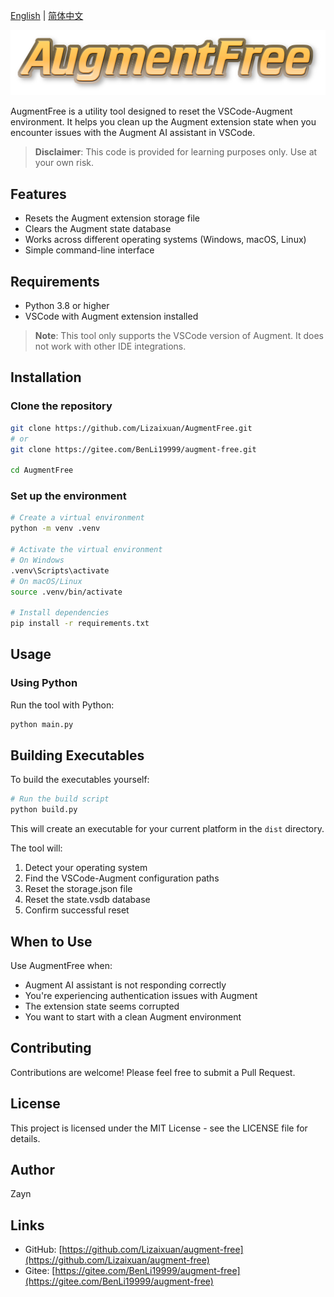 
[English](README.md) | [简体中文](README.zh-CN.md)

![AugmentFree Logo](/image/logo.png)

AugmentFree is a utility tool designed to reset the VSCode-Augment environment. It helps you clean up the Augment extension state when you encounter issues with the Augment AI assistant in VSCode.

> **Disclaimer**: This code is provided for learning purposes only. Use at your own risk.

## Features

- Resets the Augment extension storage file
- Clears the Augment state database
- Works across different operating systems (Windows, macOS, Linux)
- Simple command-line interface

## Requirements

- Python 3.8 or higher
- VSCode with Augment extension installed

> **Note**: This tool only supports the VSCode version of Augment. It does not work with other IDE integrations.

## Installation

### Clone the repository

```bash
git clone https://github.com/Lizaixuan/AugmentFree.git
# or
git clone https://gitee.com/BenLi19999/augment-free.git

cd AugmentFree
```

### Set up the environment

```bash
# Create a virtual environment
python -m venv .venv

# Activate the virtual environment
# On Windows
.venv\Scripts\activate
# On macOS/Linux
source .venv/bin/activate

# Install dependencies
pip install -r requirements.txt
```

## Usage

### Using Python

Run the tool with Python:

```bash
python main.py
```

## Building Executables

To build the executables yourself:

```bash
# Run the build script
python build.py
```

This will create an executable for your current platform in the `dist` directory.

The tool will:
1. Detect your operating system
2. Find the VSCode-Augment configuration paths
3. Reset the storage.json file
4. Reset the state.vsdb database
5. Confirm successful reset

## When to Use

Use AugmentFree when:
- Augment AI assistant is not responding correctly
- You're experiencing authentication issues with Augment
- The extension state seems corrupted
- You want to start with a clean Augment environment

## Contributing

Contributions are welcome! Please feel free to submit a Pull Request.

## License

This project is licensed under the MIT License - see the LICENSE file for details.

## Author

Zayn

## Links

- GitHub: [https://github.com/Lizaixuan/augment-free](https://github.com/Lizaixuan/augment-free)
- Gitee: [https://gitee.com/BenLi19999/augment-free](https://gitee.com/BenLi19999/augment-free)
